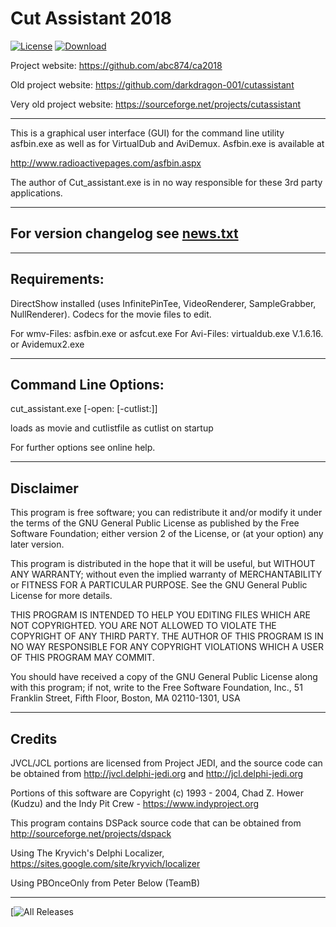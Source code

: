 
# Cut Assistant 2018


[![License](https://img.shields.io/badge/License-GPL%203.0-blue.svg)](https://opensource.org/licenses/GPL-3.0)  [![Download](https://img.shields.io/badge/download-latest-brightgreen.svg)](../../releases/latest)


Project website: https://github.com/abc874/ca2018

Old project website: https://github.com/darkdragon-001/cutassistant

Very old project website: https://sourceforge.net/projects/cutassistant

_________________________________________________________________________

This is a graphical user interface (GUI) for the command line utility asfbin.exe
as well as for VirtualDub and AviDemux. Asfbin.exe is available at

http://www.radioactivepages.com/asfbin.aspx

The author of Cut_assistant.exe is in no way responsible for these 3rd party applications.

_________________________________________________________________________

## For version changelog see [news.txt](news.txt)

_________________________________________________________________________

## Requirements:
DirectShow installed (uses InfinitePinTee, VideoRenderer, SampleGrabber, NullRenderer).
Codecs for the movie files to edit.

For wmv-Files: asfbin.exe or asfcut.exe
For Avi-Files: virtualdub.exe V.1.6.16. or Avidemux2.exe

_________________________________________________________________________

## Command Line Options:

cut_assistant.exe [-open:<moviefile> [-cutlist:<cutlistfile>]]

loads <moviefile> as movie and cutlistfile as cutlist on startup

For further options see online help.

_________________________________________________________________________

## Disclaimer

This program is free software; you can redistribute it and/or modify
it under the terms of the GNU General Public License as published by
the Free Software Foundation; either version 2 of the License, or
(at your option) any later version.

This program is distributed in the hope that it will be useful,
but WITHOUT ANY WARRANTY; without even the implied warranty of
MERCHANTABILITY or FITNESS FOR A PARTICULAR PURPOSE.  See the
GNU General Public License for more details.

THIS PROGRAM IS INTENDED TO HELP YOU EDITING FILES WHICH ARE NOT
COPYRIGHTED. YOU ARE NOT ALLOWED TO VIOLATE THE COPYRIGHT OF ANY
THIRD PARTY. THE AUTHOR OF THIS PROGRAM IS IN NO WAY RESPONSIBLE FOR ANY
COPYRIGHT VIOLATIONS WHICH A USER OF THIS PROGRAM MAY COMMIT.

You should have received a copy of the GNU General Public License
along with this program; if not, write to the Free Software
Foundation, Inc., 51 Franklin Street, Fifth Floor, Boston, MA  02110-1301, USA

_________________________________________________________________________

## Credits

JVCL/JCL portions are licensed from Project JEDI, and the source code can
be obtained from http://jvcl.delphi-jedi.org and http://jcl.delphi-jedi.org

Portions of this software are Copyright (c) 1993 - 2004, Chad Z. Hower (Kudzu)
and the Indy Pit Crew - https://www.indyproject.org

This program contains DSPack source code that can be obtained
from http://sourceforge.net/projects/dspack

Using The Kryvich's Delphi Localizer, https://sites.google.com/site/kryvich/localizer

Using PBOnceOnly from Peter Below (TeamB)

_________________________________________________________________________

[![All Releases](https://img.shields.io/github/downloads/abc874/ca2018/total.svg)
